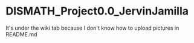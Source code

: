# DISMATH_Project0.0_JervinJamilla
It's under the wiki tab because I don't know how to upload pictures in README.md
